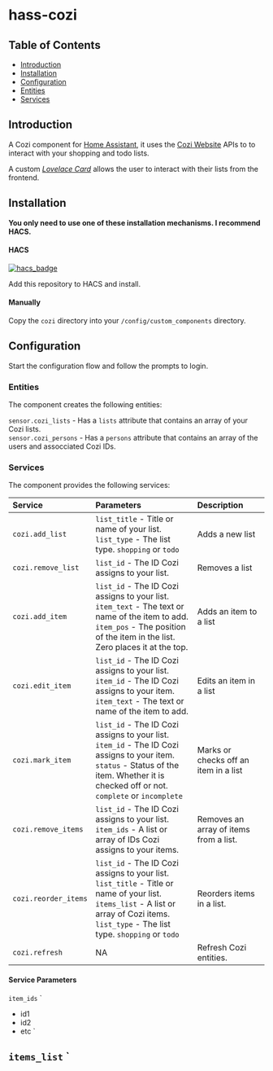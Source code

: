 # hass-cozi

## Table of Contents
- [Introduction](#introduction)
- [Installation](#installation)
- [Configuration](#configuration)
- [Entities](#entities)
- [Services](#services)

<a name="introduction"></a>
## Introduction
A Cozi component for [Home
Assistant](https://www.home-assistant.io/), it uses the [Cozi
Website](https://www.cozi.com) APIs to to interact with your shopping and
todo lists.

A custom [_Lovelace
Card_](https://github.com/Wetzel402/cozi-card) allows the user to
interact with their lists from the frontend. 

<a name="installation"></a>
## Installation

**You only need to use one of these installation mechanisms. I recommend HACS.** 

<a name="installation-hacs"></a>
#### HACS
[![hacs_badge](https://img.shields.io/badge/HACS-Custom-41BDF5.svg?style=for-the-badge)](https://github.com/hacs/integration)

Add this repository to HACS and install.

<a name="installation-manually"></a>
#### Manually
Copy the `cozi` directory into your `/config/custom_components` directory.

<a name="configuration"></a>
## Configuration

Start the configuration flow and follow the prompts to login. 

<a name="entities"></a>
### Entities

The component creates the following entities:

`sensor.cozi_lists` - Has a `lists` attribute that contains an array of your Cozi lists.<br>
`sensor.cozi_persons` - Has a `persons` attribute that contains an array of the users and assocciated Cozi IDs. 

<a name="services"></a>
### Services

The component provides the following services:

| Service             | Parameters                                                                                      | Description           |
| :---                |    :---                                                                                       |                  :--- |
| `cozi.add_list`     | `list_title` - Title or name of your list.<br>`list_type` - The list type. `shopping` or `todo`                                               | Adds a new list       |
| `cozi.remove_list`  | `list_id` - The ID Cozi assigns to your list.                                                   | Removes a list       |
| `cozi.add_item`     | `list_id` - The ID Cozi assigns to your list.<br>`item_text` - The text or name of the item to add.<br>`item_pos` - The position of the item in the list.  Zero places it at the top.                  | Adds an item to a list       |
| `cozi.edit_item`    | `list_id` - The ID Cozi assigns to your list.<br>`item_id` - The ID Cozi assigns to your item.<br>`item_text` - The text or name of the item to add.                                              | Edits an item in a list       |
| `cozi.mark_item`    | `list_id` - The ID Cozi assigns to your list.<br>`item_id` - The ID Cozi assigns to your item.<br>`status` - Status of the item.  Whether it is checked off or not. `complete` or `incomplete`    | Marks or checks off an item in a list       |
| `cozi.remove_items` | `list_id` - The ID Cozi assigns to your list.<br>`item_ids` - A list or array of IDs Cozi assigns to your items.                                 | Removes an array of items from a list.       |
| `cozi.reorder_items`| `list_id` - The ID Cozi assigns to your list.<br>`list_title` - Title or name of your list.<br>`items_list` - A list or array of Cozi items.<br>`list_type` - The list type. `shopping` or `todo`                              | Reorders items in a list.       |
| `cozi.refresh      `| NA | Refresh Cozi entities.       |

<a name="service-parameters"></a>
#### Service Parameters

`item_ids`
`
- id1
- id2
- etc
`

`items_list`
`
- 